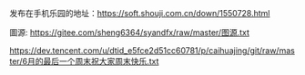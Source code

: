 发布在手机乐园的地址：https://soft.shouji.com.cn/down/1550728.html



圖源: <https://gitee.com/sheng6364/syandfx/raw/master/图源.txt>

<https://dev.tencent.com/u/dtid_e5fce2d51cc60781/p/caihuajing/git/raw/master/6月的最后一个周末祝大家周末快乐.txt>


